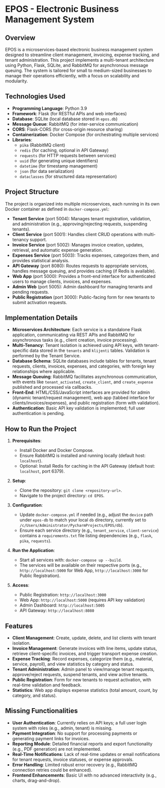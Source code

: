 # EPOS - Electronic Business Management System

## Overview
EPOS is a microservices-based electronic business management system designed to streamline client management, invoicing, expense tracking, and tenant administration. This project implements a multi-tenant architecture using Python, Flask, SQLite, and RabbitMQ for asynchronous message queuing. The system is tailored for small to medium-sized businesses to manage their operations efficiently, with a focus on scalability and modularity.

## Technologies Used
- **Programming Language**: Python 3.9
- **Framework**: Flask (for RESTful APIs and web interfaces)
- **Database**: SQLite (local database stored in `epos.db`)
- **Message Queue**: RabbitMQ (for inter-service communication)
- **CORS**: Flask-CORS (for cross-origin resource sharing)
- **Containerization**: Docker Compose (for orchestrating multiple services)
- **Libraries**: 
  - `pika` (RabbitMQ client)
  - `redis` (for caching, optional in API Gateway)
  - `requests` (for HTTP requests between services)
  - `uuid` (for generating unique identifiers)
  - `datetime` (for timestamp management)
  - `json` (for data serialization)
  - `dataclasses` (for structured data representation)

## Project Structure
The project is organized into multiple microservices, each running in its own Docker container as defined in `docker-compose.yml`:
- **Tenant Service** (port 5004): Manages tenant registration, validation, and administration (e.g., approving/rejecting requests, suspending tenants).
- **Client Service** (port 5001): Handles client CRUD operations with multi-tenancy support.
- **Invoice Service** (port 5002): Manages invoice creation, updates, retrieval, and automatic expense generation.
- **Expenses Service** (port 5003): Tracks expenses, categorizes them, and provides statistical analysis.
- **API Gateway** (port 8080): Routes requests to appropriate services, handles message queuing, and provides caching (if Redis is available).
- **Web App** (port 5000): Provides a front-end interface for authenticated users to manage clients, invoices, and expenses.
- **Admin Web** (port 5005): Admin dashboard for managing tenants and pending requests.
- **Public Registration** (port 3000): Public-facing form for new tenants to submit activation requests.

## Implementation Details
- **Microservices Architecture**: Each service is a standalone Flask application, communicating via REST APIs and RabbitMQ for asynchronous tasks (e.g., client creation, invoice processing).
- **Multi-Tenancy**: Tenant isolation is achieved using API keys, with tenant-specific data stored in the `tenants` and `klijenti` tables. Validation is performed by the Tenant Service.
- **Database Schema**: SQLite databases include tables for tenants, tenant requests, clients, invoices, expenses, and categories, with foreign key relationships where applicable.
- **Message Queuing**: RabbitMQ facilitates asynchronous communication, with events like `tenant_activated`, `create_client`, and `create_expense` published and processed via callbacks.
- **Front-End**: HTML/CSS/JavaScript interfaces are provided for admin (dynamic tenant/request management), web app (tabbed interface for clients/invoices/expenses), and public registration (form with validation).
- **Authentication**: Basic API key validation is implemented; full user authentication is pending.

## How to Run the Project
1. **Prerequisites**:
   - Install Docker and Docker Compose.
   - Ensure RabbitMQ is installed and running locally (default host: `localhost`).
   - Optional: Install Redis for caching in the API Gateway (default host: `localhost`, port 6379).

2. **Setup**:
   - Clone the repository: `git clone <repository-url>`.
   - Navigate to the project directory: `cd EPOS`.

3. **Configuration**:
   - Update `docker-compose.yml` if needed (e.g., adjust the `device` path under `epos-db` to match your local `db` directory, currently set to `/c/Users/Administrator/PycharmProjects/EPOS/db`).
   - Ensure each service directory (e.g., `tenant_service`, `client-service`) contains a `requirements.txt` file listing dependencies (e.g., `flask`, `pika`, `requests`).

4. **Run the Application**:
   - Start all services with: `docker-compose up --build`.
   - The services will be available on their respective ports (e.g., `http://localhost:5000` for Web App, `http://localhost:3000` for Public Registration).

5. **Access**:
   - Public Registration: `http://localhost:3000`
   - Web App: `http://localhost:5000` (requires API key validation)
   - Admin Dashboard: `http://localhost:5005`
   - API Gateway: `http://localhost:8080`

## Features
- **Client Management**: Create, update, delete, and list clients with tenant isolation.
- **Invoice Management**: Generate invoices with line items, update status, retrieve client-specific invoices, and trigger transport expense creation.
- **Expense Tracking**: Record expenses, categorize them (e.g., material, service, payroll), and view statistics by category and status.
- **Tenant Administration**: Admin panel to view/manage tenant requests, approve/reject requests, suspend tenants, and view active tenants.
- **Public Registration**: Form for new tenants to request activation, with real-time validation and feedback.
- **Statistics**: Web app displays expense statistics (total amount, count, by category, and status).

## Missing Functionalities
- **User Authentication**: Currently relies on API keys; a full user login system with roles (e.g., admin, tenant) is missing.
- **Payment Integration**: No support for processing payments or generating payment links for invoices.
- **Reporting Module**: Detailed financial reports and export functionality (e.g., PDF generation) are not implemented.
- **Real-Time Notifications**: Lack of real-time updates or email notifications for tenant requests, invoice statuses, or expense approvals.
- **Error Handling**: Limited robust error recovery (e.g., RabbitMQ connection retries could be enhanced).
- **Frontend Enhancements**: Basic UI with no advanced interactivity (e.g., charts, drag-and-drop).
